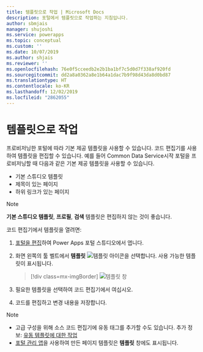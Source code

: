 ```yaml
---
title: 템플릿으로 작업 | Microsoft Docs
description: 포털에서 템플릿으로 작업하는 지침입니다.
author: sbmjais
manager: shujoshi
ms.service: powerapps
ms.topic: conceptual
ms.custom: ''
ms.date: 10/07/2019
ms.author: shjais
ms.reviewer: ''
ms.openlocfilehash: 76e0f5cceedb2e2b1ba1bf7c5d0d7f338af920fd
ms.sourcegitcommit: dd2a8a0362a8e1b64a1dac7b9f98d43da8d0bd87
ms.translationtype: HT
ms.contentlocale: ko-KR
ms.lasthandoff: 12/02/2019
ms.locfileid: "2862055"
---
```

# <a name="work-with-templates"></a>템플릿으로 작업

프로비저닝한 포털에 따라 기본 제공 템플릿을 사용할 수 있습니다. 코드 편집기를 사용하여 템플릿을 편집할 수 있습니다. 예를 들어 Common Data Service시작 포털을 프로비저닝할 때 다음과 같은 기본 제공 템플릿을 사용할 수 있습니다.

- 기본 스튜디오 템플릿
- 제목이 있는 페이지
- 하위 링크가 있는 페이지


> [!NOTE]
> **기본 스튜디오 템플릿**, **프로필**, **검색** 템플릿은 편집하지 않는 것이 좋습니다.

코드 편집기에서 템플릿을 열려면:

1.  [포털을 편집](manage-existing-portals.md#edit)하여 Power Apps 포털 스튜디오에서 엽니다.  

2.  화면 왼쪽의 툴 벨트에서 **템플릿** ![템플릿 아이콘](media/templates-icon.png "템플릿 아이콘")을 선택합니다. 사용 가능한 템플릿이 표시됩니다.  

    > [!div class=mx-imgBorder]
    > ![템플릿 창](media/templates-pane.png "템플릿 창")  

3.  필요한 템플릿을 선택하여 코드 편집기에서 여십시오.

4.  코드를 편집하고 변경 내용을 저장합니다.

> [!NOTE]
> - 고급 구성을 위해 소스 코드 편집기에 유동 태그를 추가할 수도 있습니다. 추가 정보: [유동 템플릿에 대한 작업](liquid/liquid-overview.md)
> - [포털 관리 앱](configure/configure-portal.md)을 사용하여 만든 페이지 템플릿은 **템플릿** 창에도 표시됩니다.
